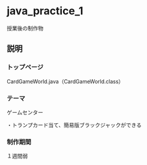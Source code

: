 # java_practice_1
授業後の制作物

## 説明
### トップページ
CardGameWorld.java（CardGameWorld.class）

### テーマ
ゲームセンター

・トランプカード当て、簡易版ブラックジャックができる

### 制作期間
１週間弱
